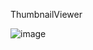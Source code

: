 ThumbnailViewer

![image](https://user-images.githubusercontent.com/27362432/157768645-9dfae6e7-b0b5-466e-a3e2-6388089a6ba7.png)
